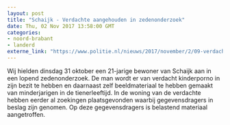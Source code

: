 ```yaml
---
layout: post
title: "Schaijk - Verdachte aangehouden in zedenonderzoek"
date: Thu, 02 Nov 2017 13:58:00 GMT
categories: 
- noord-brabant 
- landerd 
externe_link: "https://www.politie.nl/nieuws/2017/november/2/09-verdachte-aangehouden-in-zedenonderzoek.html"
---
```


Wij hielden dinsdag 31 oktober een 21-jarige bewoner van Schaijk aan in een lopend zedenonderzoek. De man wordt er van verdacht kinderporno in zijn bezit te hebben en daarnaast zelf beeldmateriaal te hebben gemaakt van minderjarigen in de tienerleeftijd. In de woning van de verdachte hebben eerder al zoekingen plaatsgevonden waarbij gegevensdragers in beslag zijn genomen. Op deze gegevensdragers is belastend materiaal aangetroffen.

